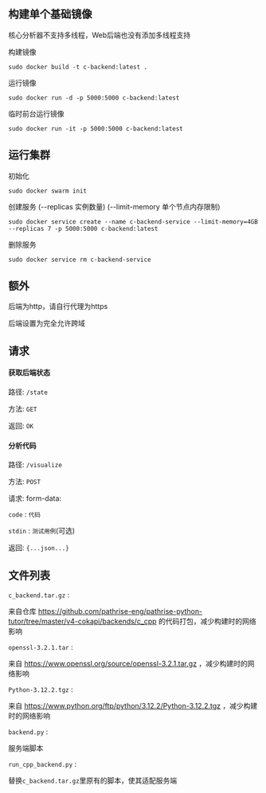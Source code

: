 ## 构建单个基础镜像

核心分析器不支持多线程，Web后端也没有添加多线程支持

构建镜像
```
sudo docker build -t c-backend:latest .
```

运行镜像
```
sudo docker run -d -p 5000:5000 c-backend:latest
```

临时前台运行镜像
```
sudo docker run -it -p 5000:5000 c-backend:latest
```

## 运行集群

初始化
```
sudo docker swarm init
```

创建服务 (--replicas 实例数量) (--limit-memory 单个节点内存限制)
```
sudo docker service create --name c-backend-service --limit-memory=4GB --replicas 7 -p 5000:5000 c-backend:latest
```

删除服务
```
sudo docker service rm c-backend-service
```

## 额外

后端为http，请自行代理为https

后端设置为完全允许跨域

## 请求

#### 获取后端状态

路径: `/state`

方法: `GET`

返回: `OK`

#### 分析代码

路径: `/visualize`

方法: `POST`

请求: form-data: 

`code` : `代码`

`stdin` : `测试用例`(可选)

返回: `{...json...}`

## 文件列表

`c_backend.tar.gz` :

来自仓库 https://github.com/pathrise-eng/pathrise-python-tutor/tree/master/v4-cokapi/backends/c_cpp 的代码打包，减少构建时的网络影响

`openssl-3.2.1.tar` :

来自 https://www.openssl.org/source/openssl-3.2.1.tar.gz ，减少构建时的网络影响

`Python-3.12.2.tgz` :

来自 https://www.python.org/ftp/python/3.12.2/Python-3.12.2.tgz ，减少构建时的网络影响

`backend.py` :

服务端脚本

`run_cpp_backend.py` :

替换`c_backend.tar.gz`里原有的脚本，使其适配服务端
